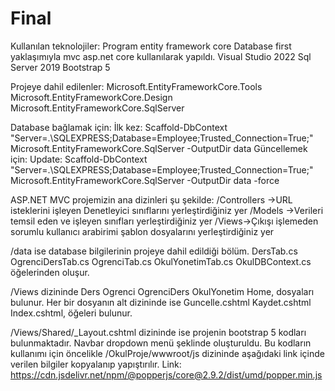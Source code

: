 # Final
 Kullanılan teknolojiler:
Program entity framework core  Database first yaklaşımıyla mvc asp.net core kullanılarak yapıldı.
Visual Studio 2022
Sql Server 2019
Bootstrap 5

Projeye dahil edilenler:
Microsoft.EntityFrameworkCore.Tools
Microsoft.EntityFrameworkCore.Design
Microsoft.EntityFrameworkCore.SqlServer

Database bağlamak için:
İlk kez:
Scaffold-DbContext "Server=.\SQLEXPRESS;Database=Employee;Trusted_Connection=True;" Microsoft.EntityFrameworkCore.SqlServer -OutputDir data
Güncellemek için:
Update:
Scaffold-DbContext "Server=.\SQLEXPRESS;Database=Employee;Trusted_Connection=True;" Microsoft.EntityFrameworkCore.SqlServer -OutputDir data -force


ASP.NET MVC projemizin ana dizinleri şu şekilde:
/Controllers ->URL isteklerini işleyen Denetleyici sınıflarını yerleştirdiğiniz yer
/Models	->Verileri temsil eden ve işleyen sınıfları yerleştirdiğiniz yer
/Views->Çıkışı işlemeden sorumlu kullanıcı arabirimi şablon dosyalarını yerleştirdiğiniz yer

/data ise database bilgilerinin projeye dahil edildiği bölüm.
DersTab.cs
OgrenciDersTab.cs
OgrenciTab.cs
OkulYonetimTab.cs
OkulDBContext.cs öğelerinden oluşur.

/Views dizininde 
Ders
Ogrenci
OgrenciDers
OkulYonetim
Home, dosyaları bulunur.
Her bir dosyanın alt dizininde ise
Guncelle.cshtml
Kaydet.cshtml
Index.cshtml, öğeleri bulunur.

/Views/Shared/_Layout.cshtml dizininde ise projenin bootstrap 5 kodları bulunmaktadır. Navbar dropdown menü şeklinde oluşturuldu. Bu kodların kullanımı için öncelikle 
/OkulProje/wwwroot/js dizininde aşağıdaki link içinde verilen bilgiler kopyalanıp yapıştırılır.
Link: https://cdn.jsdelivr.net/npm/@popperjs/core@2.9.2/dist/umd/popper.min.js

